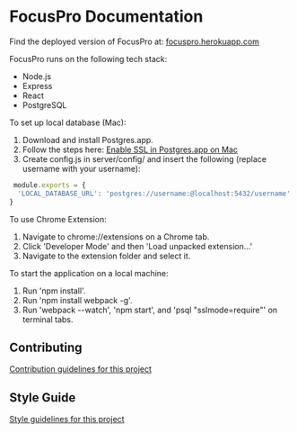 # FocusPro Documentation

Find the deployed version of FocusPro at: [focuspro.herokuapp.com](http://focuspro.herokuapp.com)

FocusPro runs on the following tech stack:
- Node.js
- Express
- React
- PostgreSQL


To set up local database (Mac):

1. Download and install Postgres.app.
2. Follow the steps here: [Enable SSL in Postgres.app on Mac](http://blog.workherder.com/enable-ssl-in-the-postgres-app-on-mac-os-x/)
3. Create config.js in server/config/ and insert the following (replace username with your username):
```javascript
 module.exports = {
  'LOCAL_DATABASE_URL': 'postgres://username:@localhost:5432/username'
}
```


To use Chrome Extension:

1. Navigate to chrome://extensions on a Chrome tab.
2. Click 'Developer Mode' and then 'Load unpacked extension...'
2. Navigate to the extension folder and select it.

To start the application on a local machine:

1. Run 'npm install'.
2. Run 'npm install webpack -g'.
3. Run 'webpack --watch', 'npm start', and 'psql "sslmode=require"' on terminal tabs.

## Contributing
[Contribution guidelines for this project](CONTRIBUTING.md)

## Style Guide
[Style guidelines for this project](STYLE-GUIDE.md)